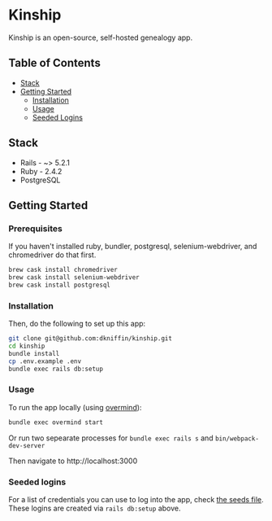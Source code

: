 # Kinship

Kinship is an open-source, self-hosted genealogy app.

## Table of Contents

- [Stack](#stack)
- [Getting Started](#getting-started)
  - [Installation](#installation)
  - [Usage](#usage)
  - [Seeded Logins](#seeded-logins)

## Stack

- Rails - ~> 5.2.1
- Ruby - 2.4.2
- PostgreSQL

## Getting Started

### Prerequisites

If you haven't installed ruby, bundler, postgresql, selenium-webdriver, and chromedriver do that first.

```sh
brew cask install chromedriver
brew cask install selenium-webdriver
brew cask install postgresql
```

### Installation
Then, do the following to set up this app:

```sh
git clone git@github.com:dkniffin/kinship.git
cd kinship
bundle install
cp .env.example .env
bundle exec rails db:setup
```

### Usage

To run the app locally (using [overmind](https://github.com/DarthSim/overmind)):
```sh
bundle exec overmind start
```
Or run two sepearate processes for `bundle exec rails s` and `bin/webpack-dev-server`

Then navigate to http://localhost:3000

### Seeded logins

For a list of credentials you can use to log into the app, check [the seeds file](db/seeds.rb).
These logins are created via `rails db:setup` above.
